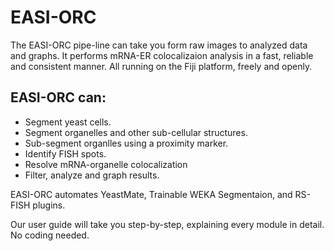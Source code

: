 # EASI-ORC
The EASI-ORC pipe-line can take you form raw images to analyzed data and graphs. It performs mRNA-ER colocalizaion analysis in a fast, reliable and consistent manner. All running on the Fiji platform, freely and openly.


## EASI-ORC can:
* Segment yeast cells.
* Segment organelles and other sub-cellular structures.
* Sub-segment organlles using a proximity marker.
* Identify FISH spots.
* Resolve mRNA-organelle colocalization
* Filter, analyze and graph results.

EASI-ORC automates YeastMate, Trainable WEKA Segmentaion, and RS-FISH plugins.

Our user guide will take you step-by-step, explaining every module in detail.
No coding needed.
